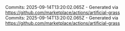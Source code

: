 Commits: 2025-09-14T13:20:02.065Z - Generated via https://github.com/marketplace/actions/artificial-grass
<br>
Commits: 2025-09-14T13:20:02.065Z - Generated via https://github.com/marketplace/actions/artificial-grass
<br>
